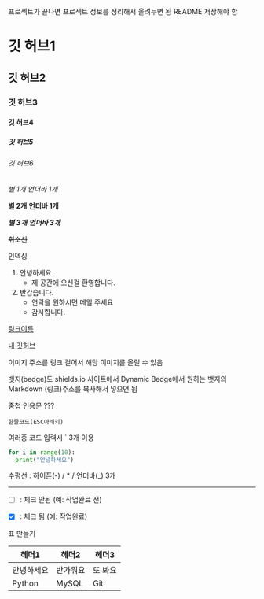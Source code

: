 프로젝트가 끝나면 프로젝트 정보를 정리해서 올려두면 됨
README 저장해야 함

# 깃 허브1
## 깃 허브2
### 깃 허브3
#### 깃 허브4
##### 깃 허브5
###### 깃 허브6


*별 1개*
_언더바 1개_


**별 2개**
__언더바 1개__


***별 3개***
___언더바 3개___


~~취소선~~


인덱싱
1. 안녕하세요
   - 제 공간에 오신걸 환영합니다.
3. 반갑습니다.
   + 연락을 원하시면 메일 주세요
   * 감사합니다.

  
[링크이름](링크주소, "커서온 메시지")


[내 깃허브](https://github.com/SeongYeun/Git_Test/, "Git_Test 메인")


이미지 주소를 링크 걸어서 해당 이미지를 올릴 수 있음


뱃지(bedge)도 shields.io 사이트에서 Dynamic Bedge에서 원하는 뱃지의 Markdown (링크)주소를 복사해서 넣으면 됨


중첩 인용문 ???


`한줄코드(ESC아래키)`


여러중 코드 입력시 ` 3개 이용


```python
for i in range(10):
  print("안녕하세요")
```

수평선 : 하이픈(-) / * / 언더바(_) 3개
___


- [ ]  : 체크 안됨 (예: 작업완료 전)


- [x]  : 체크 됨 (예: 작업완료)


표 만들기

| 헤더1 | 헤더2 | 헤더3 |
|-------|-------|-------|
| 안녕하세요 | 반가워요 | 또 봐요 |
|Python|MySQL|Git|
